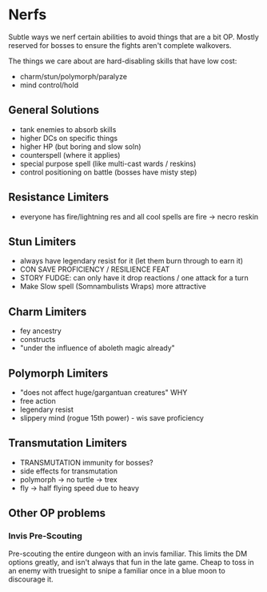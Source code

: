 # Nerfs
Subtle ways we nerf certain abilities to avoid things that are a bit OP.
Mostly reserved for bosses to ensure the fights aren't complete walkovers.

The things we care about are hard-disabling skills that have low cost:
- charm/stun/polymorph/paralyze
- mind control/hold

## General Solutions
- tank enemies to absorb skills
- higher DCs on specific things
- higher HP (but boring and slow soln)
- counterspell (where it applies)
- special purpose spell (like multi-cast wards / reskins)
- control positioning on battle (bosses have misty step)

## Resistance Limiters
- everyone has fire/lightning res and all cool spells are fire -> necro reskin

## Stun Limiters
- always have legendary resist for it (let them burn through to earn it)
- CON SAVE PROFICIENCY / RESILIENCE FEAT
- STORY FUDGE: can only have it drop reactions / one attack for a turn
- Make Slow spell (Somnambulists Wraps) more attractive

## Charm Limiters
- fey ancestry
- constructs
- "under the influence of aboleth magic already"

## Polymorph Limiters
- "does not affect huge/gargantuan creatures" WHY
- free action
- legendary resist
- slippery mind (rogue 15th power) - wis save proficiency

## Transmutation Limiters
- TRANSMUTATION immunity for bosses?
- side effects for transmutation
- polymorph -> no turtle -> trex
- fly -> half flying speed due to heavy

## Other OP problems
### Invis Pre-Scouting
Pre-scouting the entire dungeon with an invis familiar.
This limits the DM options greatly, and isn't always that fun in the late game.
Cheap to toss in an enemy with truesight to snipe a familiar once in a blue moon to discourage it.

